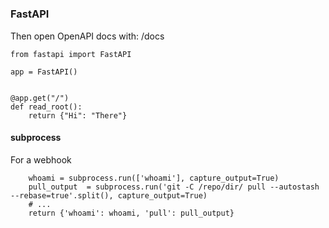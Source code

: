 #

### FastAPI

Then open OpenAPI docs with: /docs
```
from fastapi import FastAPI

app = FastAPI()


@app.get("/")
def read_root():
    return {"Hi": "There"}

```

#### subprocess

For a webhook
```
    whoami = subprocess.run(['whoami'], capture_output=True)
    pull_output  = subprocess.run('git -C /repo/dir/ pull --autostash --rebase=true'.split(), capture_output=True)
    # ...
    return {'whoami': whoami, 'pull': pull_output}
```
